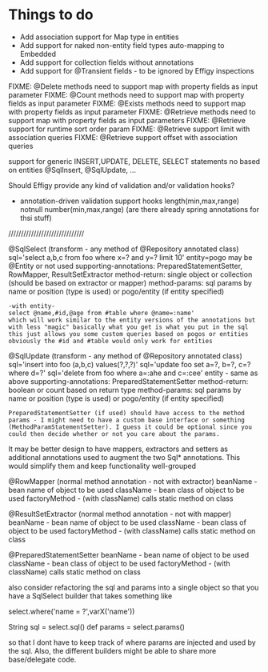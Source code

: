 
# Things to do

* Add association support for Map type in entities
* Add support for naked non-entity field types auto-mapping to Embedded
* Add support for collection fields without annotations
* Add support for @Transient fields - to be ignored by Effigy inspections

FIXME: @Delete methods need to support map with property fields as input parameter
FIXME: @Count methods need to support map with property fields as input parameter
FIXME: @Exists methods need to support map with property fields as input parameter
FIXME: @Retrieve methods need to support map with property fields as input parameters
FIXME: @Retrieve support for runtime sort order param
FIXME: @Retrieve support limit with association queries
FIXME: @Retrieve support offset with association queries

support for generic INSERT,UPDATE, DELETE, SELECT statements no based on entities
@SqlInsert, @SqlUpdate, ...

Should Effigy provide any kind of validation and/or validation hooks?
- annotation-driven validation support hooks
    length(min,max,range)
    notnull
    number(min,max,range)
    (are there already spring annotations for thsi stuff)

//////////////////////////////

@SqlSelect (transform - any method of @Repository annotated class)
    sql='select a,b,c from foo where x=? and y=? limit 10'
    entity=pogo may be @Entity or not used
    supporting-annotations: PreparedStatementSetter, RowMapper, ResultSetExtractor
    method-return: single object or collection (should be based on extractor or mapper)
    method-params: sql params by name or position (type is used) or pogo/entity (if entity specified)

    -with entity-
    select @name,#id,@age from #table where @name=:name'
    which will work similar to the entity versions of the annotations but with less "magic" basically what you get is what you put in the sql this just allows you some custom queries based on pogos or entities
    obviously the #id and #table would only work for entities


@SqlUpdate (transform - any method of @Repository annotated class)
    sql='insert into foo (a,b,c) values(?,?,?)'
    sql='update foo set a=?, b=?, c=? where d=?'
    sql='delete from foo where a=:ahe and c=:cee'
    entity - same as above
    supporting-annotations: PreparedStatementSetter
    method-return: boolean or count based on return type
    method-params: sql params by name or position (type is used) or pogo/entity (if entity specified)

    PreparedStatementSetter (if used) should have access to the method params - I might need to have a custom base interface or something (MethodParamStatementSetter). I guess it could be optional since you could then decide whether or not you care about the params.

It may be better design to have mappers, extractors and setters as additional annotations used to augment the two Sql* annotations. This would simplify them and keep functionality well-grouped

@RowMapper (normal method annotation - not with extractor)
    beanName - bean name of object to be used
    className - bean class of object to be used
    factoryMethod - (with className) calls static method on class

@ResultSetExtractor (normal method annotation - not with mapper)
    beanName - bean name of object to be used
    className - bean class of object to be used
    factoryMethod - (with className) calls static method on class

@PreparedStatementSetter
    beanName - bean name of object to be used
    className - bean class of object to be used
    factoryMethod - (with className) calls static method on class


also consider refactoring the sql and params into a single object so that you have a SqlSelect builder that takes something like

select.where('name = ?',varX('name'))

String sql = select.sql()
def params = select.params()

so that I dont have to keep track of where params are injected and used by the sql. Also, the different builders might be able to share more base/delegate code.